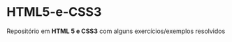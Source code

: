# HTML5-e-CSS3
<p>Repositório em <strong>HTML 5 e CSS3</strong> com alguns exercícios/exemplos resolvidos<p>
